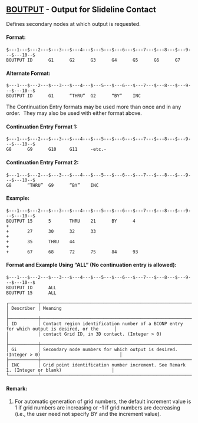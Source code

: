 ## [BOUTPUT](https://nexus.hexagon.com/documentationcenter/bundle/MSC_Nastran_2022.4/page/Nastran_Combined_Book/qrg/bulkab/TOC.BOUTPUT.xhtml) - Output for Slideline Contact

Defines secondary nodes at which output is requested.

#### Format:

```nastran
$---1---$---2---$---3---$---4---$---5---$---6---$---7---$---8---$---9---$---10--$
BOUTPUT ID      G1      G2      G3      G4      G5      G6      G7              
```

#### Alternate Format:

```nastran
$---1---$---2---$---3---$---4---$---5---$---6---$---7---$---8---$---9---$---10--$
BOUTPUT ID      G1      “THRU”  G2      “BY”    INC                             
```

The Continuation Entry formats may be used more than once and in any order.  They may also be used with either format above.

#### Continuation Entry Format 1:

```text
$---1---$---2---$---3---$---4---$---5---$---6---$---7---$---8---$---9---$---10--$
G8      G9      G10     G11     -etc.-
```

#### Continuation Entry Format 2:

```text
$---1---$---2---$---3---$---4---$---5---$---6---$---7---$---8---$---9---$---10--$
G8      “THRU”  G9      “BY”    INC
```

#### Example:

```nastran
$---1---$---2---$---3---$---4---$---5---$---6---$---7---$---8---$---9---$---10--$
BOUTPUT 15      5       THRU    21      BY      4                       +       
+       27      30      32      33                                      +       
+       35      THRU    44                                              +       
+       67      68      72      75      84      93                              
```

#### Format and Example Using “ALL” (No continuation entry is allowed):

```nastran
$---1---$---2---$---3---$---4---$---5---$---6---$---7---$---8---$---9---$---10--$
BOUTPUT ID      ALL                                                             
BOUTPUT 15      ALL                                                             
```

```text
┌───────────┬────────────────────────────────────────────────────────────────────────────────────────────────┐
│ Describer │ Meaning                                                                                        │
├───────────┼────────────────────────────────────────────────────────────────────────────────────────────────┤
│ ID        │ Contact region identification number of a BCONP entry for which output is desired, or the      │
│           │ contact Grid ID, in 3D contact. (Integer > 0)                                                  │
├───────────┼────────────────────────────────────────────────────────────────────────────────────────────────┤
│ Gi        │ Secondary node numbers for which output is desired. (Integer > 0)                              │
├───────────┼────────────────────────────────────────────────────────────────────────────────────────────────┤
│ INC       │ Grid point identification number increment. See Remark 1. (Integer or blank)                   │
└───────────┴────────────────────────────────────────────────────────────────────────────────────────────────┘
```

#### Remark:

1. For automatic generation of grid numbers, the default increment value is 1 if grid numbers are increasing or -1 if grid numbers are decreasing (i.e., the user need not specify BY and the increment value).
